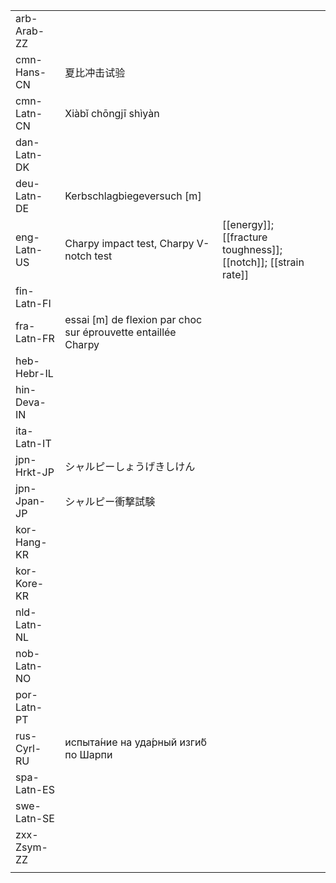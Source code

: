 | | | |
|-|-|-|
| arb-Arab-ZZ |  |  |
| cmn-Hans-CN | 夏比冲击试验 |  |
| cmn-Latn-CN | Xiàbǐ chōngjī shìyàn |  |
| dan-Latn-DK |  |  |
| deu-Latn-DE | Kerbschlagbiegeversuch [m] |  |
| eng-Latn-US | Charpy impact test, Charpy V-notch test | [[energy]]; [[fracture toughness]]; [[notch]]; [[strain rate]] |
| fin-Latn-FI |  |  |
| fra-Latn-FR | essai [m] de flexion par choc sur éprouvette entaillée Charpy |  |
| heb-Hebr-IL |  |  |
| hin-Deva-IN |  |  |
| ita-Latn-IT |  |  |
| jpn-Hrkt-JP | シャルピーしょうげきしけん |  |
| jpn-Jpan-JP | シャルピー衝撃試験 |  |
| kor-Hang-KR |  |  |
| kor-Kore-KR |  |  |
| nld-Latn-NL |  |  |
| nob-Latn-NO |  |  |
| por-Latn-PT |  |  |
| rus-Cyrl-RU | испыта́ние на уда́рный изги́б по Шарпи |  |
| spa-Latn-ES |  |  |
| swe-Latn-SE |  |  |
| zxx-Zsym-ZZ |  |  |
|  |  |  |
